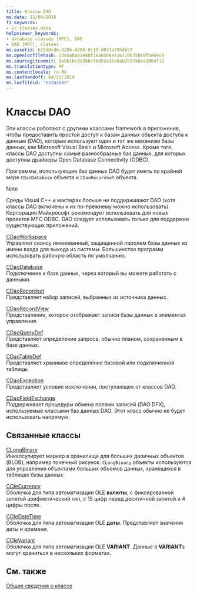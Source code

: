 ```yaml
---
title: Классы DAO
ms.date: 11/04/2016
f1_keywords:
- vc.classes.data
helpviewer_keywords:
- database classes [MFC], DAO
- DAO [MFC], classes
ms.assetid: b15d0cd6-328b-4288-9c19-d037a795db57
ms.openlocfilehash: 238aab0a1948f16a85b8ea16719b75b49f5e69c8
ms.sourcegitcommit: 0ab61bc3d2b6cfbd52a16c6ab2b97a8ea1864f12
ms.translationtype: MT
ms.contentlocale: ru-RU
ms.lasthandoff: 04/23/2019
ms.locfileid: "62241605"
---
```

# <a name="dao-classes"></a>Классы DAO

Эти классы работают с другими классами framework в приложения, чтобы предоставить простой доступ к базам данных объекта доступа к данным (DAO), которые используют один и тот же механизм базы данных, как Microsoft Visual Basic и Microsoft Access. Кроме того, классы DAO доступны самые разнообразные баз данных, для которых доступны драйверы Open Database Connectivity (ODBC).

Программы, использующие баз данных DAO будет иметь по крайней мере `CDaoDatabase` объекта и `CDaoRecordset` объекта.

> [!NOTE]
>  Среды Visual C++ и мастерах больше не поддерживают DAO (хотя классы DAO включены и их по-прежнему можно использовать). Корпорация Майкрософт рекомендует использовать для новых проектов MFC ODBC. DAO следует использовать только для поддержки существующих приложений.

[CDaoWorkspace](../mfc/reference/cdaoworkspace-class.md)<br/>
Управляет сеансу именованный, защищенной паролем базы данных из имени входа для выхода из системы. Большинство программ использовать рабочую область по умолчанию.

[CDaoDatabase](../mfc/reference/cdaodatabase-class.md)<br/>
Подключение к базе данных, через который вы можете работать с данными.

[CDaoRecordset](../mfc/reference/cdaorecordset-class.md)<br/>
Представляет набор записей, выбранных из источника данных.

[CDaoRecordView](../mfc/reference/cdaorecordview-class.md)<br/>
Представление, которое отображает записи базы данных в элементах управления.

[CDaoQueryDef](../mfc/reference/cdaoquerydef-class.md)<br/>
Представляет определение запроса, обычно планом, сохраненным в базе данных.

[CDaoTableDef](../mfc/reference/cdaotabledef-class.md)<br/>
Представляет хранимое определение базовой или подключенной таблицы.

[CDaoException](../mfc/reference/cdaoexception-class.md)<br/>
Представляет условие исключения, поступающее от классов DAO.

[CDaoFieldExchange](../mfc/reference/cdaofieldexchange-class.md)<br/>
Поддерживает процедуры обмена полями записей (DAO DFX), используемые классами баз данных DAO. Этот класс обычно не будет использовать напрямую.

## <a name="related-classes"></a>Связанные классы

[CLongBinary](../mfc/reference/clongbinary-class.md)<br/>
Инкапсулирует маркер в хранилище для больших двоичных объектов (BLOB), например точечный рисунок. `CLongBinary` объекты используются для управления объектами больших объемов данных, хранящихся в таблицах базы данных.

[COleCurrency](../mfc/reference/colecurrency-class.md)<br/>
Оболочка для типа автоматизации OLE **валюты**, с фиксированной запятой арифметический тип, с 15 цифр перед десятичной запятой и 4 цифры после.

[COleDateTime](../atl-mfc-shared/reference/coledatetime-class.md)<br/>
Оболочка для типа автоматизации OLE **даты**. Представляет значения даты и времени.

[COleVariant](../mfc/reference/colevariant-class.md)<br/>
Оболочка для типа автоматизации OLE **VARIANT**. Данные в **VARIANT**s могут храниться в нескольких форматах.

## <a name="see-also"></a>См. также

[Общие сведения о классе](../mfc/class-library-overview.md)
